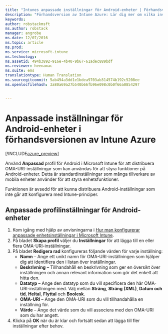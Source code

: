 ```yaml
---
title: "Intunes anpassade inställningar för Android-enheter | Förhandsversion av Intune Azure | Microsoft Docs"
description: "Förhandsversion av Intune Azure: Lär dig mer om vilka inställningar du kan använda i en anpassad Android-profil."
keywords: 
author: robstackmsft
ms.author: robstack
manager: angrobe
ms.date: 12/07/2016
ms.topic: article
ms.prod: 
ms.service: microsoft-intune
ms.technology: 
ms.assetid: 494b3892-916e-4b40-9b67-61adec889bdf
ms.reviewer: heenamac
ms.suite: ems
translationtype: Human Translation
ms.sourcegitcommit: 5ab494a3dd1e1bdea9703ab314574b192c5208ee
ms.openlocfilehash: 3a80a69a27b540b66fb96e098c0b0f66a0854297


---
```


# <a name="custom-settings-for-android-devices-in-intune-azure-preview"></a>Anpassade inställningar för Android-enheter i förhandsversionen av Intune Azure

[!INCLUDE[azure_preview](../includes/azure_preview.md)]

Använd **Anpassad** profil för Android i Microsoft Intune för att distribuera OMA-URI-inställningar som kan användas för att styra funktioner på Android-enheter. Detta är standardinställningar som många tillverkare av mobila enheter använder för att styra enhetsfunktioner.

Funktionen är avsedd för att kunna distribuera Android-inställningar som inte går att konfigurera med Intune-principer.

## <a name="custom-profile-settings-for-android-devices"></a>Anpassade profilinställningar för Android-enheter

1. Kom igång med hjälp av anvisningarna i [Hur man konfigurerar anpassade enhetsinställningar i Microsoft Intune](how-to-configure-custom-settings.md).
2. På bladet **Skapa profil** väljer du **Inställningar** för att lägga till en eller flera OMA-URI-inställningar.
3. På bladet **Redigera rad** konfigureras följande värden för varje inställning:
    - **Namn** – Ange ett unikt namn för OMA-URI-inställningen som hjälper dig att identifiera den i listan över inställningar.
    - **Beskrivning** – Tillhandahåll en beskrivning som ger en översikt över inställningen och annan relevant information som gör det enkelt att hitta den.
    - **Datatyp** – Ange den datatyp som du vill specificera den här OMA-URI-inställningen med. Välj mellan **Sträng**, **Sträng (XML)**, **Datum och tid**, **Heltal**, **Flyttal** och **Boolesk**.
    - **OMA-URI** – Ange den OMA-URI som du vill tillhandahålla en inställning för.
    - **Värde** – Ange det värde som du vill associera med den OMA-URI som du har angett.
4. Klicka på **OK** när du är klar och fortsätt sedan att lägga till fler inställningar efter behov.



<!--HONumber=Feb17_HO1-->


